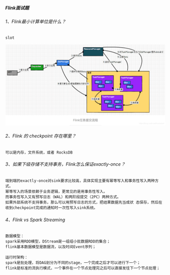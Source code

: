 ##### Flink面试题
    
###### 1、Flink最小计算单位是什么？
    slot
![Flink最小计算单元slot](./slot.png)    

###### 2、Flink 的 checkpoint 存在哪里？
    可以是内存，文件系统，或者 RocksDB

###### 3、如果下级存储不支持事务，Flink怎么保证exactly-once？
    端到端的exactly-once对sink要求比较高，具体实现主要有幂等写入和事务性写入两种方式。
    幂等写入的场景依赖于业务逻辑，更常见的是用事务性写入。 
    而事务性写入又有预写日志（WAL）和两阶段提交（2PC）两种方式。 
    如果外部系统不支持事务，那么可以用预写日志的方式，把结果数据先当成状 态保存，然后在收到checkpoint完成的通知时一次性写入sink系统。

###### 4、Flink vs Spark Streaming
    数据模型：
    spark采用RDD模型，DStream是一组组小批数据RDD的集合；
    flink基本数据模型是数据流，以及时间Event序列；
    
    运行时架构：
    spark是批处理，将DAG划分为不同的stage，一个完成之后才可以进行下一个；
    flink是标准的流执行模式，一个事件在一个节点处理完之后可以直接发往下一个节点处理；
    

